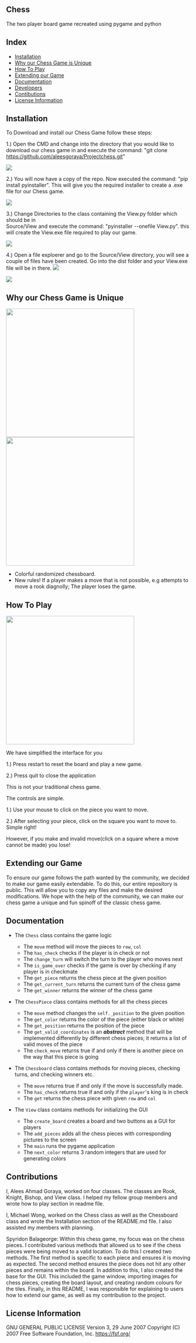 ## Chess
The two player board game recreated using pygame and python

## Index
- [Installation](https://github.com/aleesgoraya/Projectchess#installation)
- [Why our Chess Game is Unique](https://github.com/aleesgoraya/Projectchess#why-our-chess-game-is-unique)
- [How To Play](https://github.com/aleesgoraya/Projectchess#how-to-play)
- [Extending our Game](https://github.com/aleesgoraya/Projectchess#extending-our-game)
- [Documentation](https://github.com/aleesgoraya/Projectchess#documentation)
- [Developers](https://github.com/aleesgoraya/Projectchess#developers)
- [Contibutions](https://github.com/aleesgoraya/Projectchess#contributions)
- [License Information](https://github.com/aleesgoraya/Projectchess#license-information)



## Installation
To Download and install our Chess Game follow these steps:

1.) Open the CMD and change into the directory that you would like to download our chess game in 
and execute the command: "git clone https://github.com/aleesgoraya/Projectchess.git"

<img src="https://raw.githubusercontent.com/aleesgoraya/Projectchess/master/images/install1.PNG"/>

2.) You will now have a copy of the repo. Now executed the command:
"pip install pyinstaller". This will give you the required installer 
to create a .exe file for our Chess game. 

<img src="https://raw.githubusercontent.com/aleesgoraya/Projectchess/master/images/insta.png"/>

3.) Change Directories to the class containing the View.py folder which should be in  
Source/View and execute the command: "pyinstaller --onefile View.py". this will create 
the View.exe file required to play our game.

<img src="https://raw.githubusercontent.com/aleesgoraya/Projectchess/master/images/install2.PNG"/>

4.) Open a file exploerer and go to the Source/View directory, you will see a couple of 
files have been created. Go into the dist folder and your View.exe file will be in there. 
<img src="https://raw.githubusercontent.com/aleesgoraya/Projectchess/master/images/install3.PNG"/>

<img src="https://raw.githubusercontent.com/aleesgoraya/Projectchess/master/images/install4.PNG"/>

## Why our Chess Game is Unique
<img src="https://raw.githubusercontent.com/aleesgoraya/Projectchess/master/images/chessboard.PNG" width="350" height="350"/> <img src="https://raw.githubusercontent.com/aleesgoraya/Projectchess/master/images/compchess.png" width="350" height="350"/>
- Colorful randomized chessboard.
- New rules! If a player makes a move that is not possible, e.g attempts to move a rook diagnolly;  The player loses the game.

## How To Play
<img src="https://raw.githubusercontent.com/aleesgoraya/Projectchess/master/images/chessboard.PNG" width="350" height="350"/>

We have simplified the interface for you

1.) Press restart to reset the board and play a new game.

2.) Press quit to close the application

This is not your traditional chess game.

The controls are simple.

1.) Use your mouse to click on the piece you want to move.

2.) After selecting your piece, click on the square you want to move to. Simple right!

However, if you make and invalid move(click on a square where a move cannot be made) you lose!


## Extending our Game

To ensure our game follows the path wanted by the community, we decided to make our game easily extendable. To do this, our entire repository is public. This will allow you to copy any files and make the desired modifications. We hope with the help of the community, we can make our chess game a unique and fun spinoff of the classic chess game. 


## Documentation

* The `Chess` class contains the game logic
  * The `move` method will move the pieces to `row`, `col`
  * The `has_check` checks if the player is in check or not
  * The `change_turn` will switch the turn to the player who moves next
  * The `is_game_over` checks if the game is over by checking if any player is in checkmate
  * The `get_piece` returns the chess piece at the given position
  * The `get_current_turn` returns the current turn of the chess game
  * The `get_winner` returns the winner of the chess game

* The `ChessPiece` class contains methods for all the chess pieces
  * The `move` method changes the `self._position` to the given position
  * The `get_color` returns the color of the piece (either black or white)
  * The `get_position` returns the position of the piece
  * The `get_valid_coordinates` is an **_abstract_** method that will be implemented differently by different chess pieces; it returns a list of valid moves of the piece
  * The `check_move` returns true if and only if there is another piece on the way that this piece is going

* The `Chessboard` class contains methods for moving pieces, checking turns, and checking winners etc.
  * The `move` returns true if and only if the move is successfully made.
  * The `has_check` returns true if and only if the `player`'s king is in check
  * The `get` returns the chess piece with given `row` and `col`
  
 * The `View` class contains methods for initializing the GUI
   * The `create_board` creates a board and two buttons as a GUI for players
   * The `add_pieces` adds all the chess pieces with corresponding pictures to the screen 
   * The `main` runs the pygame application
   * The `next_color` returns 3 random integers that are used for generating colors
  
## Contributions

I, Alees Ahmad Goraya, worked on four classes. The classes are Rook, Knight, Bishop, and View class. I helped my fellow group members and wrote how to play section in readme file.

I, Michael Wong, worked on the Chess class as well as the Chessboard class and wrote the Installation section of the README.md file. I also assisted my members with planning.

Spyridon Balageorge:
Within this chess game, my focus was on the chess pieces. I contributed various methods that allowed us to see if the chess pieces were being moved to a valid location. To do this I created two methods. The first method is specific to each piece and ensures it is moving as expected. The second method ensures the piece does not hit any other pieces and remains within the board. In addition to this, I also created the base for the GUI. This included the game window, importing images for chess pieces, creating the board layout, and creating random colours for the tiles. Finally, in this README, I was responsible for explaining to users how to extend our game, as well as my contribution to the project. 


## License Information
GNU GENERAL PUBLIC LICENSE
      Version 3, 29 June 2007
     Copyright (C) 2007 Free Software Foundation, Inc. <https://fsf.org/>
